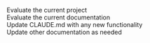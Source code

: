 Evaluate the current project  
Evaluate the current documentation  
Update CLAUDE.md with any new functionality  
Update other documentation as needed
